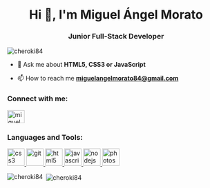 <h1 align="center">Hi 👋, I'm Miguel Ángel Morato</h1>
<h3 align="center">Junior Full-Stack Developer</h3>

<p align="left"> <img src="https://komarev.com/ghpvc/?username=cheroki84" alt="cheroki84" /> </p>

- 💬 Ask me about **HTML5, CSS3 or JavaScript**

- 📫 How to reach me **miguelangelmorato84@gmail.com**

<p align="left">
<h3 align="left">Connect with me:</h3>
<a href="https://linkedin.com/in/miguelangelmorato84" target="blank"><img align="center" src="https://cdn.jsdelivr.net/npm/simple-icons@3.0.1/icons/linkedin.svg" alt="miguelangelmorato84" height="30" width="40" /></a>
</p>

<h3 align="left">Languages and Tools:</h3>
<p align="left"> <a href="https://www.w3schools.com/css/" target="_blank"> <img src="https://devicons.github.io/devicon/devicon.git/icons/css3/css3-original-wordmark.svg" alt="css3" width="40" height="40"/> </a> <a href="https://git-scm.com/" target="_blank"> <img src="https://www.vectorlogo.zone/logos/git-scm/git-scm-icon.svg" alt="git" width="40" height="40"/> </a> <a href="https://www.w3.org/html/" target="_blank"> <img src="https://devicons.github.io/devicon/devicon.git/icons/html5/html5-original-wordmark.svg" alt="html5" width="40" height="40"/> </a> <a href="https://developer.mozilla.org/en-US/docs/Web/JavaScript" target="_blank"> <img src="https://devicons.github.io/devicon/devicon.git/icons/javascript/javascript-original.svg" alt="javascript" width="40" height="40"/> </a> <a href="https://nodejs.org" target="_blank"> <img src="https://devicons.github.io/devicon/devicon.git/icons/nodejs/nodejs-original-wordmark.svg" alt="nodejs" width="40" height="40"/> </a> <a href="https://www.photoshop.com/en" target="_blank"> <img src="https://devicons.github.io/devicon/devicon.git/icons/photoshop/photoshop-plain.svg" alt="photoshop" width="40" height="40"/> </a> </p>

<p><img align="left" src="https://github-readme-stats.vercel.app/api/top-langs/?username=cheroki84&layout=compact" alt="cheroki84" /></p>

<p>&nbsp;<img align="center" src="https://github-readme-stats.vercel.app/api?username=cheroki84&show_icons=true" alt="cheroki84" /></p>
